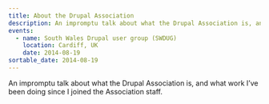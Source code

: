 ```yaml
---
title: About the Drupal Association
description: An impromptu talk about what the Drupal Association is, and what work I’ve been doing since I joined the Association staff.
events:
  - name: South Wales Drupal user group (SWDUG)
    location: Cardiff, UK
    date: 2014-08-19
sortable_date: 2014-08-19
---
```


An impromptu talk about what the Drupal Association is, and what work I’ve been doing since I joined the Association staff.
